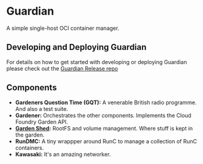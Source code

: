 # Guardian

A simple single-host OCI container manager.

## Developing and Deploying Guardian

For details on how to get started with developing or deploying Guardian please check out the
[Guardian Release repo](https://github.com/cloudfoundry-incubator/guardian-release/blob/master/README.md)

## Components

 - **Gardeners Question Time (GQT):** A venerable British radio programme. And also a test suite.
 - **Gardener:** Orchestrates the other components. Implements the Cloud Foundry Garden API. 
 - **[Garden Shed](http://github.com/cloudfoundry-incubator/garden-shed):** RootFS and volume management. Where stuff is kept in the garden.
 - **RunDMC:** A tiny wrappper around RunC to manage a collection of RunC containers.
 - **Kawasaki:** It's an amazing networker.
